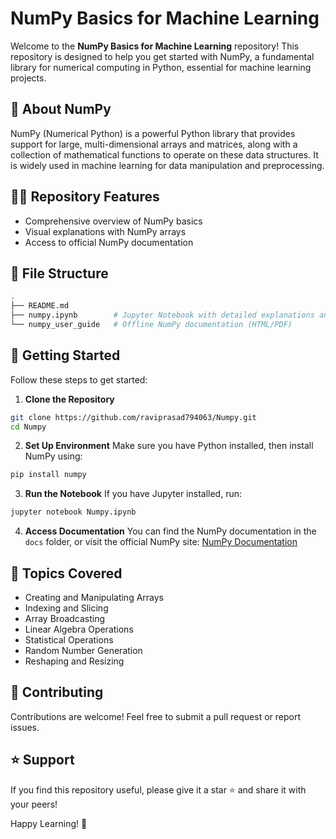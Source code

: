 # NumPy Basics for Machine Learning

Welcome to the **NumPy Basics for Machine Learning** repository! This repository is designed to help you get started with NumPy, a fundamental library for numerical computing in Python, essential for machine learning projects.

## 📌 **About NumPy**
NumPy (Numerical Python) is a powerful Python library that provides support for large, multi-dimensional arrays and matrices, along with a collection of mathematical functions to operate on these data structures. It is widely used in machine learning for data manipulation and preprocessing.

## 🧑‍💻 **Repository Features**
- Comprehensive overview of NumPy basics
- Visual explanations with NumPy arrays
- Access to official NumPy documentation

## 📂 **File Structure**
```bash
.
├── README.md
├── numpy.ipynb        # Jupyter Notebook with detailed explanations and code examples
└── numpy_user_guide   # Offline NumPy documentation (HTML/PDF)
```

## 🚀 **Getting Started**
Follow these steps to get started:

1. **Clone the Repository**
```bash
git clone https://github.com/raviprasad794063/Numpy.git
cd Numpy
```

2. **Set Up Environment**
Make sure you have Python installed, then install NumPy using:
```bash
pip install numpy
```

3. **Run the Notebook**
If you have Jupyter installed, run:
```bash
jupyter notebook Numpy.ipynb
```

4. **Access Documentation**
You can find the NumPy documentation in the `docs` folder, or visit the official NumPy site: [NumPy Documentation](https://numpy.org/doc/stable/)

## 📘 **Topics Covered**
- Creating and Manipulating Arrays
- Indexing and Slicing
- Array Broadcasting
- Linear Algebra Operations
- Statistical Operations
- Random Number Generation
- Reshaping and Resizing

## 🤝 **Contributing**
Contributions are welcome! Feel free to submit a pull request or report issues.


## ⭐ **Support**
If you find this repository useful, please give it a star ⭐ and share it with your peers!

Happy Learning! 🚀

